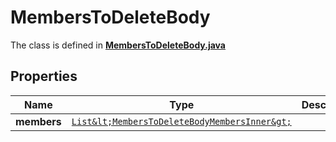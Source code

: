 

# MembersToDeleteBody

The class is defined in **[MembersToDeleteBody.java](../../src/main/java/org/openapitools/model/MembersToDeleteBody.java)**

## Properties

Name | Type | Description | Notes
------------ | ------------- | ------------- | -------------
**members** | [`List&lt;MembersToDeleteBodyMembersInner&gt;`](MembersToDeleteBodyMembersInner.md) |  | 



